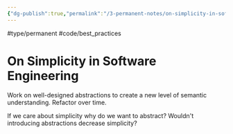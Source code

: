 ```yaml
---
{"dg-publish":true,"permalink":"/3-permanent-notes/on-simplicity-in-software-engineering/","created":"2023-07-28T07:51:31.744-05:00","updated":"2023-08-17T10:15:57.593-05:00"}
---
```


#type/permanent #code/best_practices 

# On Simplicity in Software Engineering

Work on well-designed abstractions to create a new level of semantic understanding. Refactor over time.

If we care about simplicity why do we want to abstract? Wouldn't introducing abstractions decrease simplicity?